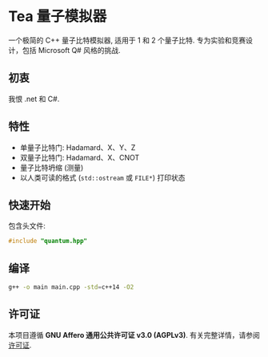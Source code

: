 # Tea 量子模拟器

一个极简的 C++ 量子比特模拟器, 适用于 1 和 2 个量子比特.
专为实验和竞赛设计，包括 Microsoft Q# 风格的挑战.

## 初衷

我恨 .net 和 C#.

## 特性

- 单量子比特门: Hadamard、X、Y、Z
- 双量子比特门: Hadamard、X、CNOT
- 量子比特坍缩 (测量)
- 以人类可读的格式 (`std::ostream` 或 `FILE*`) 打印状态

## 快速开始

包含头文件:

```cpp
#include "quantum.hpp"
````

## 编译

```sh
g++ -o main main.cpp -std=c++14 -O2
```

## 许可证

本项目遵循 **GNU Affero 通用公共许可证 v3.0 (AGPLv3)**.
有关完整详情，请参阅[许可证](LICENSE).
